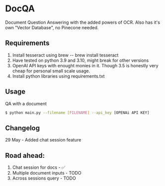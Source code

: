 # DocQA
Document Question Answering with the added powers of OCR. Also has it's own "Vector Database", no Pinecone needed.

## Requirements 
1. Install tesseract using brew -- brew install tesseract
2. Have tested on python 3.9 and 3.10, might break for other versions
3. OpenAI API keys with enought monies in it. Though 3.5 is honestly very cheap for personal small scale usage.
3. Install python libraries using requirements.txt

## Usage
QA with a document
```bash
$ python main.py --filename [FILENAME] --api_key [OPENAi API KEY]
```

## Changelog
29 May - Added chat session feature

## Road ahead:
1. Chat session for docs - ✅
2. Multiple document inputs - TODO
3. Across sessions query - TODO

